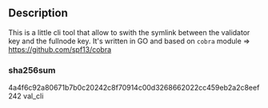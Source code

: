 ## Description
This is a little cli tool that allow to swith the symlink between the validator key and the fullnode key. It's written in GO and based on `cobra` module =>
https://github.com/spf13/cobra

### sha256sum
4a4f6c92a80671b7b0c20242c8f70914c00d3268662022cc459eb2a2c8eef242  val_cli
